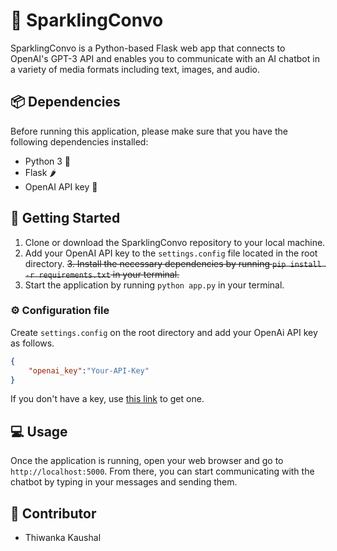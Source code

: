 # 🤖 SparklingConvo

SparklingConvo is a Python-based Flask web app that connects to OpenAI's GPT-3 API and enables you to communicate with an AI chatbot in a variety of media formats including text, images, and audio.

## 📦 Dependencies
Before running this application, please make sure that you have the following dependencies installed:
- Python 3 🐍
- Flask 🌶️
- OpenAI API key 🔑

## 🚀 Getting Started
1. Clone or download the SparklingConvo repository to your local machine.
2. Add your OpenAI API key to the `settings.config` file located in the root directory.
~~3. Install the necessary dependencies by running `pip install -r requirements.txt` in your terminal.~~
4. Start the application by running `python app.py` in your terminal.

### ⚙️ Configuration file
Create `settings.config` on the root directory and add your OpenAi API key as follows.

```json
{
	"openai_key":"Your-API-Key"
}
```

If you don't have a key, use [this link](https://platform.openai.com/account/api-keys) to get one.


## 💻 Usage
Once the application is running, open your web browser and go to `http://localhost:5000`. From there, you can start communicating with the chatbot by typing in your messages and sending them.


## 🤝 Contributor
- Thiwanka Kaushal